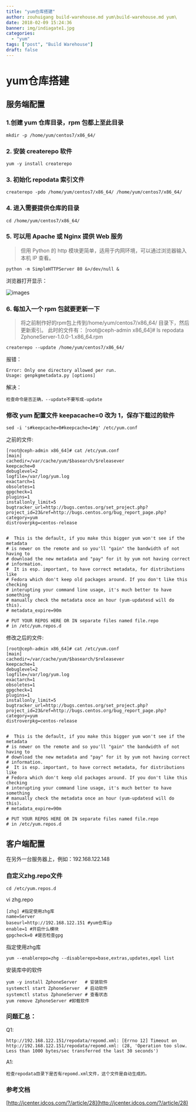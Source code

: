 ```yaml
---
title: "yum仓库搭建"
author: zouhuigang build-warehouse.md yum\build-warehouse.md yum\
date: 2018-02-09 15:24:36
banner: img/indiagate1.jpg
categories:
  - "yum"
tags: ["post", "Build Warehouse"]
draft: false
---
```



# yum仓库搭建




服务端配置
---


### 1.创建 yum 仓库目录，rpm 包都上至此目录

	mkdir -p /home/yum/centos7/x86_64/


### 2. 安装 createrepo 软件

	yum -y install createrepo 


### 3. 初始化 repodata 索引文件

	createrepo -pdo /home/yum/centos7/x86_64/ /home/yum/centos7/x86_64/     


### 4. 进入需要提供仓库的目录

	cd /home/yum/centos7/x86_64/  


### 5. 可以用 Apache 或 Nginx 提供 Web 服务
>但用 Python 的 http 模块更简单，适用于内网环境，可以通过浏览器输入本机 IP 查看。

	python -m SimpleHTTPServer 80 &>/dev/null &  

浏览器打开显示：

![images](../images/20180222153847.png)


### 6. 每加入一个 rpm 包就要更新一下

>将之前制作好的rpm包上传到/home/yum/centos7/x86_64/ 目录下，然后更新索引。
>此时的文件有：
>[root@ceph-admin x86_64]# ls
>repodata  ZphoneServer-1.0.0-1.x86_64.rpm


	createrepo --update /home/yum/centos7/x86_64/

报错：

	Error: Only one directory allowed per run.
	Usage: genpkgmetadata.py [options]

解决：

	检查命令是否正确，--update不要写成-update


### 修改 yum 配置文件 keepacache=0 改为 1，保存下载过的软件

	sed -i 's#keepcache=0#keepcache=1#g' /etc/yum.conf 


之前的文件:

	[root@ceph-admin x86_64]# cat /etc/yum.conf 
	[main]
	cachedir=/var/cache/yum/$basearch/$releasever
	keepcache=0
	debuglevel=2
	logfile=/var/log/yum.log
	exactarch=1
	obsoletes=1
	gpgcheck=1
	plugins=1
	installonly_limit=5
	bugtracker_url=http://bugs.centos.org/set_project.php?project_id=23&ref=http://bugs.centos.org/bug_report_page.php?category=yum
	distroverpkg=centos-release
	
	
	#  This is the default, if you make this bigger yum won't see if the metadata
	# is newer on the remote and so you'll "gain" the bandwidth of not having to
	# download the new metadata and "pay" for it by yum not having correct
	# information.
	#  It is esp. important, to have correct metadata, for distributions like
	# Fedora which don't keep old packages around. If you don't like this checking
	# interupting your command line usage, it's much better to have something
	# manually check the metadata once an hour (yum-updatesd will do this).
	# metadata_expire=90m
	
	# PUT YOUR REPOS HERE OR IN separate files named file.repo
	# in /etc/yum.repos.d 


修改之后的文件:

	
	[root@ceph-admin x86_64]# cat /etc/yum.conf 
	[main]
	cachedir=/var/cache/yum/$basearch/$releasever
	keepcache=1
	debuglevel=2
	logfile=/var/log/yum.log
	exactarch=1
	obsoletes=1
	gpgcheck=1
	plugins=1
	installonly_limit=5
	bugtracker_url=http://bugs.centos.org/set_project.php?project_id=23&ref=http://bugs.centos.org/bug_report_page.php?category=yum
	distroverpkg=centos-release
	
	
	#  This is the default, if you make this bigger yum won't see if the metadata
	# is newer on the remote and so you'll "gain" the bandwidth of not having to
	# download the new metadata and "pay" for it by yum not having correct
	# information.
	#  It is esp. important, to have correct metadata, for distributions like
	# Fedora which don't keep old packages around. If you don't like this checking
	# interupting your command line usage, it's much better to have something
	# manually check the metadata once an hour (yum-updatesd will do this).
	# metadata_expire=90m
	
	# PUT YOUR REPOS HERE OR IN separate files named file.repo
	# in /etc/yum.repos.d



客户端配置
---

在另外一台服务器上，例如：192.168.122.148

### 自定义zhg.repo文件

	cd /etc/yum.repos.d

vi zhg.repo

	[zhg] #指定使用zhg库
	name=Server
	baseurl=http://192.168.122.151 #yum仓库ip
	enable=1 #开启什么模块
	gpgcheck=0 #是否检查gpg



指定使用zhg库


	yum --enablerepo=zhg --disablerepo=base,extras,updates,epel list


安装库中的软件

	yum -y install ZphoneServer   # 安装软件
	systemctl start ZphoneServer  # 启动软件
	systemctl status ZphoneServer # 查看状态
	yum remove ZphoneServer #卸载软件




### 问题汇总：

Q1:

	http://192.168.122.151/repodata/repomd.xml: [Errno 12] Timeout on http://192.168.122.151/repodata/repomd.xml: (28, 'Operation too slow. Less than 1000 bytes/sec transferred the last 30 seconds')


A1:

	检查repodata目录下是否有repomd.xml文件，这个文件是自动生成的。



### 参考文档

[http://jcenter.idcos.com/?/article/28](http://jcenter.idcos.com/?/article/28)
	
	




